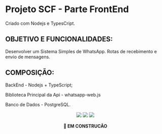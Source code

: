 # Projeto SCF - Parte FrontEnd

 Criado com Nodejs e TypesCript.

## OBJETIVO E FUNCIONALIDADES:
  Desenvolver um Sistema Simples de WhatsApp.
  Rotas de recebimento e envio de mensagens.

## COMPOSIÇÃO:
  <p>BackEnd - Nodejs + TypeScript;</p>
  <p>Biblioteca Principal da Api - whatsapp-web.js</p>
  <p>Banco de Dados - PostgreSQL.</p>

<p align="center">
  <img align="center" src="https://img.shields.io/static/v1?label=Tec&style=flat-square&logo=NodeJS&message=NodeJS&color=blue"/>
  <img align="center" src="https://img.shields.io/static/v1?label=Tec&style=flat-square&logo=PostgreSQL&message=PostgreSQL&color=blue"/>
  <img align="center" src="https://img.shields.io/static/v1?label=Tec&style=flat-square&logo=TypeScript&message=TypeScript&color=blue"/>
</p>

<h4 align="center"> 
	 🚀 EM CONSTRUCÃO
</h4>
